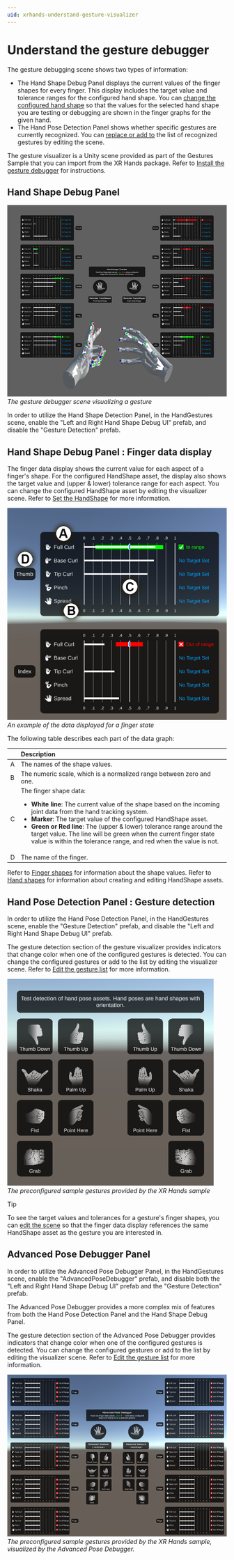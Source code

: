 ```yaml
---
uid: xrhands-understand-gesture-visualizer
---
```


# Understand the gesture debugger

The gesture debugging scene shows two types of information:

* The Hand Shape Debug Panel displays the current values of the finger shapes for every finger. This display includes the target value and tolerance ranges for the configured hand shape. You can [change the configured hand shape](xref:xrhands-customize-gesture-visualizer#set-hand-shape) so that the values for the selected hand shape you are testing or debugging are shown in the finger graphs for the given hand.
* The Hand Pose Detection Panel shows whether specific gestures are currently recognized. You can [replace or add to](xref:xrhands-customize-gesture-visualizer#gestures) the list of recognized gestures by editing the scene.

The gesture visualizer is a Unity scene provided as part of the Gestures Sample that you can import from the XR Hands package. Refer to [Install the gesture debugger](xref:xrhands-install-gesture-visualizer) for instructions.

## Hand Shape Debug Panel
<img src="../images/gestures/gesture-debugger-screenshot.png" alt="Gesture debugger"/><br/><i>The gesture debugger scene visualizing a gesture</i>

In order to utilize the Hand Shape Detection Panel, in the HandGestures scene, enable the "Left and Right Hand Shape Debug UI" prefab, and disable the "Gesture Detection" prefab.

## Hand Shape Debug Panel : Finger data display

The finger data display shows the current value for each aspect of a finger's shape. For the configured HandShape asset, the display also shows the target value and (upper & lower) tolerance range for each aspect. You can change the configured HandShape asset by editing the visualizer scene. Refer to [Set the HandShape](xref:xrhands-customize-gesture-visualizer#set-hand-shape) for more information.

![Finger shape display](../images/gestures/finger-data-display.png)<br/>*An example of the data displayed for a finger state*

The following table describes each part of the data graph:

|     | Description |
| :-- | :---------- |
| A | The names of the shape values. | 
| B | The numeric scale, which is a normalized range between zero and one. | 
| C | The finger shape data: <br/><ul><li><b>White line</b>: The current value of the shape based on the incoming joint data from the hand tracking system.</li><li><b>Marker</b>: The target value of the configured HandShape asset.</li><li><b>Green or Red line</b>: The (upper & lower) tolerance range around the target value.  The line will be green when the current finger state value is within the tolerance range, and red when the value is not.</li></ul> | 
| D | The name of the finger. |

Refer to [Finger shapes](xref:xrhands-finger-shapes) for information about the shape values. Refer to [Hand shapes](xref:xrhands-hand-shapes) for information about creating and editing HandShape assets.


## Hand Pose Detection Panel : Gesture detection

In order to utilize the Hand Pose Detection Panel, in the HandGestures scene, enable the "Gesture Detection" prefab, and disable the "Left and Right Hand Shape Debug UI" prefab.

The gesture detection section of the gesture visualizer provides indicators that change color when one of the configured gestures is detected. You can change the configured gestures or add to the list by editing the visualizer scene. Refer to [Edit the gesture list](xref:xrhands-customize-gesture-visualizer#gestures) for more information.

<img src="../images/gestures/gesture-detector-ui.png" alt="The preconfigured sample gestures"/><br/><i>The preconfigured sample gestures provided by the XR Hands sample</i>

> [!TIP]
> To see the target values and tolerances for a gesture's finger shapes, you can [edit the scene](xref:xrhands-customize-gesture-visualizer#set-hand-shape) so that the finger data display references the same HandShape asset as the gesture you are interested in.


## Advanced Pose Debugger Panel

In order to utilize the Advanced Pose Debugger Panel, in the HandGestures scene, enable the "AdvancedPoseDebugger" prefab, and disable both the "Left and Right Hand Shape Debug UI" prefab and the "Gesture Detection" prefab.

The Advanced Pose Debugger provides a more complex mix of features from both the Hand Pose Detection Panel and the Hand Shape Debug Panel.

The gesture detection section of the Advanced Pose Debugger provides indicators that change color when one of the configured gestures is detected. You can change the configured gestures or add to the list by editing the visualizer scene. Refer to [Edit the gesture list](xref:xrhands-customize-gesture-visualizer#gestures) for more information.

<img src="../images/gestures/advanced-pose-debugger.png" alt="The preconfigured sample gestures"/><br/><i>The preconfigured sample gestures provided by the XR Hands sample, visualized by the Advanced Pose Debugger.</i>

